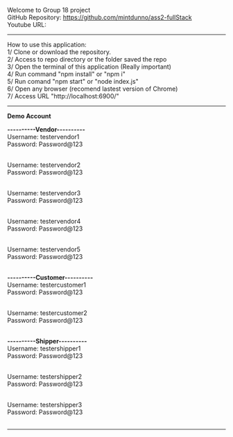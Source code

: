 Welcome to Group 18 project <br />
GitHub Repository: https://github.com/mintdunno/ass2-fullStack <br />
Youtube URL:<br />

<hr>
How to use this application: <br />
1/ Clone or download the repository.<br />
2/ Access to repo directory or the folder saved the repo<br />
3/ Open the terminal of this application (Really important)<br />
4/ Run command "npm install" or "npm i"<br />
5/ Run comand "npm start" or "node index.js"<br />
6/ Open any browser (recomend lastest version of Chrome)<br />
7/ Access URL "http://localhost:6900/"<br />

---

**Demo Account**

**----------Vendor----------** <br />
Username: testervendor1 <br />
Password: Password@123 <br /><br />

Username: testervendor2 <br />
Password: Password@123 <br /><br />

Username: testervendor3 <br />
Password: Password@123 <br /><br />

Username: testervendor4 <br />
Password: Password@123 <br /><br />

Username: testervendor5 <br />
Password: Password@123 <br /><br />

**----------Customer----------** <br />
Username: testercustomer1 <br />
Password: Password@123 <br /><br />

Username: testercustomer2 <br />
Password: Password@123 <br /><br />

**----------Shipper----------** <br />
Username: testershipper1 <br />
Password: Password@123 <br /><br />

Username: testershipper2 <br />
Password: Password@123 <br /><br />

Username: testershipper3 <br />
Password: Password@123 <br /><br />

---
